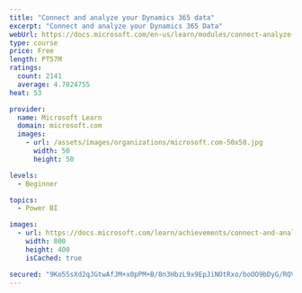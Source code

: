 ```yaml
---
title: "Connect and analyze your Dynamics 365 data​"
excerpt: "Connect and analyze your Dynamics 365 Data​"
webUrl: https://docs.microsoft.com/en-us/learn/modules/connect-analyze-dynamics-365-data/
type: course
price: Free
length: PT57M
ratings:
  count: 2141
  average: 4.7024755
heat: 53

provider:
  name: Microsoft Learn
  domain: microsoft.com
  images:
    - url: /assets/images/organizations/microsoft.com-50x50.jpg
      width: 50
      height: 50

levels:
  - Beginner

topics:
  - Power BI

images:
  - url: https://docs.microsoft.com/learn/achievements/connect-and-analyze-your-microsoft-dynamics-365-data-social.png
    width: 800
    height: 400
    isCached: true

secured: "9Ko55sXd2qJGtwAfJM+x0pPM+B/8n3HbzL9x9EpJiNOtRxo/boOO9bDyG/RQVCtRNX9R5/CzYONDRRE1dBzyS5WR7K2OvacUN8WDZd922ii7Blh26sCdGDfvH6jlUuwBxp3zLsA9Jb2+hPtVeqrZ4O5csDDjlNs5XQrpk0+KigovJKTrowZ/qR2JspKwNIUOWODKuwh4r+SOO0DiIugkS7tfhVDQMD3FpsBifLFoPjIt17iwgs1Wr2OX2nL8F0UD3Is5Jt44aiiESL83vh/uM1tf1JJx9wXyNQXc41DkxxL5J/5KrZKoCWUzJHF/OitnKfYTKLMuNlfQCm95t156B+mmiEDaWIzuwXQ+BqRrP08PGNdFlAcxKX8YbrcOtmkqoerqkE+QKCXHoCNecAimPZGHUtacAI6d4oPHRhDc7pE=;NJlJgTcQcyuqPshzcHKLjw=="
---
```


